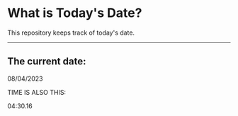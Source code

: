 # What is Today's Date?
This repository keeps track of today's date.
* * *
 
## The current date:  
 08/04/2023 
  
  
 TIME IS ALSO THIS: 
  
 04:30.16 
  
  
